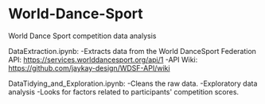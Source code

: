 # World-Dance-Sport
World Dance Sport competition data analysis

DataExtraction.ipynb:
-Extracts data from the World DanceSport Federation API: https://services.worlddancesport.org/api/1
-API Wiki: https://github.com/jaykay-design/WDSF-API/wiki

DataTidying_and_Exploration.ipynb:
-Cleans the raw data.
-Exploratory data analysis
-Looks for factors related to participants' competition scores. 
